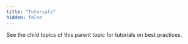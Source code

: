 ```yaml
---
title: "Tutorials"
hidden: false
---
```


See the child topics of this parent topic for tutorials on best practices.